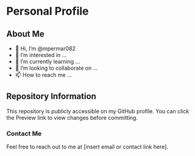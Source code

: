 # Personal Profile

## About Me
- 👋 Hi, I’m @mpermar082
- 👀 I’m interested in ...
- 🌱 I’m currently learning ...
- 💞️ I’m looking to collaborate on ...
- 📫 How to reach me ...

## Repository Information
This repository is publicly accessible on my GitHub profile. You can click the Preview link to view changes before committing.

### Contact Me
Feel free to reach out to me at [insert email or contact link here].